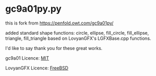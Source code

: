 gc9a01py.py
===========

this is fork from https://penfold.owt.com/gc9a01py/

added standard shape functions: circle, ellipse, fill_circle, fill_ellipse, triangle, fill_triangle based on LovyanGFX's LGFXBase.cpp functions.

I'd like to say thank you for these great works.

gc9a01 Licence:
[MIT](https://github.com/russhughes/gc9a01py/blob/main/LICENSE)
 
LovyanGFX Licence:
[FreeBSD](https://github.com/lovyan03/LovyanGFX/blob/master/license.txt)
